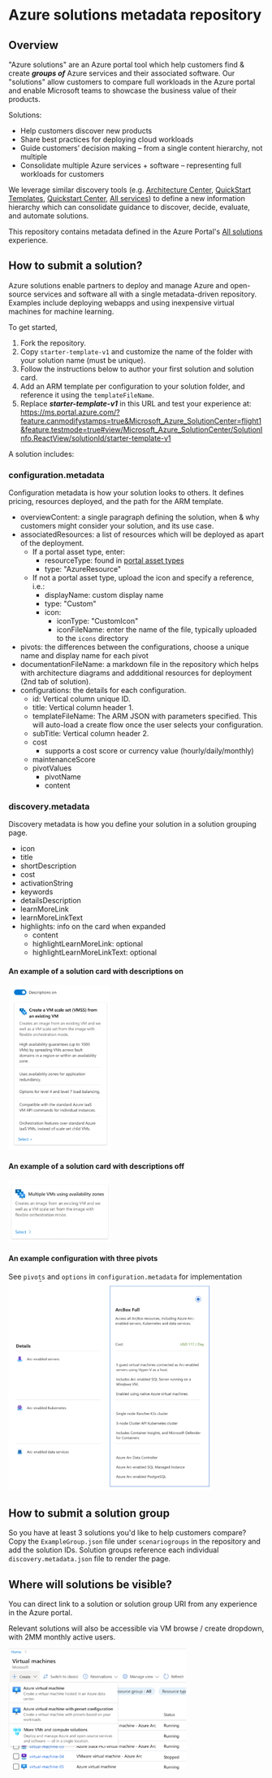 # Azure solutions metadata repository
      
## Overview

"Azure solutions" are an Azure portal tool which help customers find & create **_groups of_** Azure services and their associated software. Our "solutions" allow customers to compare full workloads in the Azure portal and enable Microsoft teams to showcase the business value of their products. 

Solutions:
- Help customers discover new products
- Share best practices for deploying cloud workloads
- Guide customers’ decision making – from a single content hierarchy, not multiple
- Consolidate multiple Azure services + software – representing full workloads for customers

We leverage similar discovery tools (e.g. [Architecture Center](https://github.com/mspnp/), [QuickStart Templates](https://github.com/Azure/azure-quickstart-templates), [Quickstart Center](https://ms.portal.azure.com/#view/Microsoft_Azure_Resources/QuickstartCenterBlade), [All services](https://ms.portal.azure.com/#allservices)) to define a new information hierarchy which can consolidate guidance to discover, decide, evaluate, and automate solutions.

This repository contains metadata defined in the Azure Portal's [All solutions](https://aka.ms/solutions/portal) experience.

## How to submit a solution?

Azure solutions enable partners to deploy and manage Azure and open-source services and software all with a single metadata-driven repository. Examples include deploying webapps and using inexpensive virtual machines for machine learning. 

To get started, 
1. Fork the repository.
2. Copy `starter-template-v1` and customize the name of the folder with your solution name (must be unique). 
3. Follow the instructions below to author your first solution and solution card.
4. Add an ARM template per configuration to your solution folder, and reference it using the `templateFileName`.
5. Replace **_starter-template-v1_** in this URL and test your experience at: https://ms.portal.azure.com/?feature.canmodifystamps=true&Microsoft_Azure_SolutionCenter=flight1&feature.testmode=true#view/Microsoft_Azure_SolutionCenter/SolutionInfo.ReactView/solutionId/starter-template-v1

A solution includes:

### configuration.metadata

Configuration metadata is how your solution looks to others. It defines pricing, resources deployed, and the path for the ARM template. 

- overviewContent: a single paragraph defining the solution, when & why customers might consider your solution, and its use case.
- associatedResources: a list of resources which will be deployed as apart of the deployment.
   - If a portal asset type, enter:
      - resourceType: found in [portal asset types](https://ms.portal.azure.com/#view/Microsoft_Azure_Resources/AssetTypes.ReactView)
      - type: "AzureResource"
   - If not a portal asset type, upload the icon and specify a reference, i.e.:
      - displayName: custom display name
      - type: "Custom"
      - icon:
         - iconType: "CustomIcon"
         - iconFileName: enter the name of the file, typically uploaded to the `icons` directory
- pivots: the differences between the configurations, choose a unique name and display name for each pivot
- documentationFileName: a markdown file in the repository which helps with architecture diagrams and addditional resources for deployment (2nd tab of solution).
- configurations: the details for each configuration.
   - id: Vertical column unique ID.
   - title: Vertical column header 1.
   - templateFileName: The ARM JSON with parameters specified. This will auto-load a create flow once the user selects your configuration.
   - subTitle: Vertical column header 2.
   - cost
      - supports a cost score or currency value (hourly/daily/monthly)
   - maintenanceScore
   - pivotValues
      - pivotName
      - content

### discovery.metadata

Discovery metadata is how you define your solution in a solution grouping page.

- icon
- title
- shortDescription
- cost
- activationString
- keywords
- detailsDescription
- learnMoreLink
- learnMoreLinkText
- highlights: info on the card when expanded
   - content
   - highlightLearnMoreLink: optional
   - highlightLearnMoreLinkText: optional

#### **An example of a solution card with descriptions on**

<img src="images/descriptions-on.png" width="200" />

#### **An example of a solution card with descriptions off**

<img src="images/descriptions-off.png" width="200" />

#### **An example configuration with three pivots**
See `pivots` and `options` in `configuration.metadata` for implementation
<img src="images/configuration.png" width="400" />

## How to submit a solution group

So you have at least 3 solutions you'd like to help customers compare? Copy the `ExampleGroup.json` file under `scenariogroups` in the repository and add the solution IDs. Solution groups reference each individual `discovery.metadata.json` file to render the page.

## Where will solutions be visible?

You can direct link to a solution or solution group URI from any experience in the Azure portal.

Relevant solutions will also be accessible via VM browse / create dropdown, with 2MM monthly active users.

<img src="images/vm-browse.png" width="350" />
